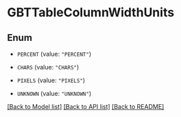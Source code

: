 # GBTTableColumnWidthUnits

## Enum


* `PERCENT` (value: `"PERCENT"`)

* `CHARS` (value: `"CHARS"`)

* `PIXELS` (value: `"PIXELS"`)

* `UNKNOWN` (value: `"UNKNOWN"`)


[[Back to Model list]](../README.md#documentation-for-models) [[Back to API list]](../README.md#documentation-for-api-endpoints) [[Back to README]](../README.md)


